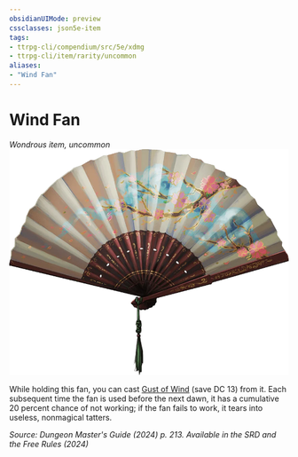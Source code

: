 ```yaml
---
obsidianUIMode: preview
cssclasses: json5e-item
tags:
- ttrpg-cli/compendium/src/5e/xdmg
- ttrpg-cli/item/rarity/uncommon
aliases: 
- "Wind Fan"
---
```

# Wind Fan
*Wondrous item, uncommon*  
![](Інструменти%20ДМ/CLI/items/img/wind-fan.webp#right)


While holding this fan, you can cast [Gust of Wind](Інструменти%20ДМ/CLI/spells/gust-of-wind-xphb.md) (save DC 13) from it. Each subsequent time the fan is used before the next dawn, it has a cumulative 20 percent chance of not working; if the fan fails to work, it tears into useless, nonmagical tatters.

*Source: Dungeon Master's Guide (2024) p. 213. Available in the <span title='Systems Reference Document (5.2)'>SRD</span> and the Free Rules (2024)*